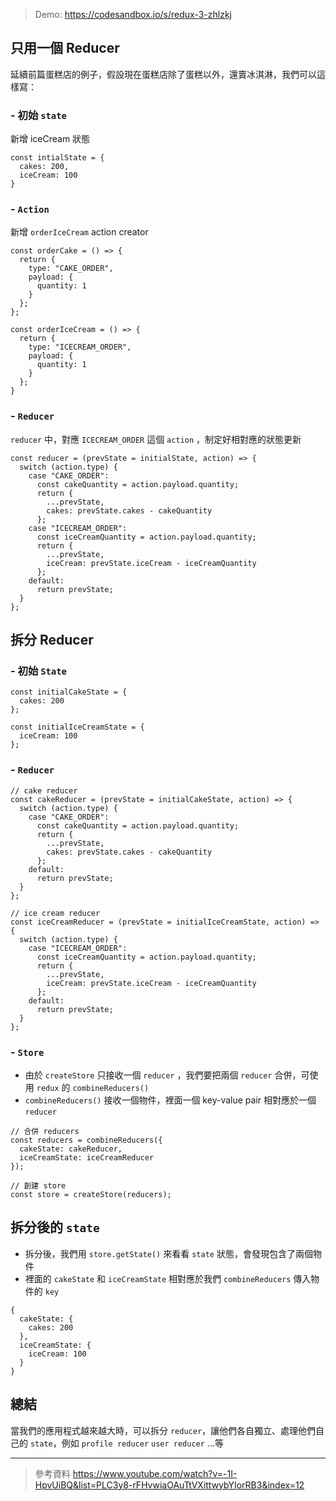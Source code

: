 > Demo: https://codesandbox.io/s/redux-3-zhlzkj

## 只用一個 Reducer

延續前篇蛋糕店的例子，假設現在蛋糕店除了蛋糕以外，還賣冰淇淋，我們可以這樣寫：

### - 初始 `state`

新增 iceCream 狀態

```javascript=1
const intialState = {
  cakes: 200,
  iceCream: 100
}
```

### - `Action`

新增 `orderIceCream` action creator

```javascript=1
const orderCake = () => {
  return {
    type: "CAKE_ORDER",
    payload: {
      quantity: 1
    }
  };
};

const orderIceCream = () => {
  return {
    type: "ICECREAM_ORDER",
    payload: {
      quantity: 1
    }
  };
}
```

### - `Reducer`

`reducer` 中，對應 `ICECREAM_ORDER` 這個 `action` ，制定好相對應的狀態更新

```javascript=1
const reducer = (prevState = initialState, action) => {
  switch (action.type) {
    case "CAKE_ORDER":
      const cakeQuantity = action.payload.quantity;
      return {
        ...prevState,
        cakes: prevState.cakes - cakeQuantity
      };
    case "ICECREAM_ORDER":
      const iceCreamQuantity = action.payload.quantity;
      return {
        ...prevState,
        iceCream: prevState.iceCream - iceCreamQuantity
      };
    default:
      return prevState;
  }
};
```

## 拆分 Reducer

### - 初始 `State`

```javascript=1
const initialCakeState = {
  cakes: 200
};

const initialIceCreamState = {
  iceCream: 100
};
```

### - `Reducer`

```javascript=1
// cake reducer
const cakeReducer = (prevState = initialCakeState, action) => {
  switch (action.type) {
    case "CAKE_ORDER":
      const cakeQuantity = action.payload.quantity;
      return {
        ...prevState,
        cakes: prevState.cakes - cakeQuantity
      };
    default:
      return prevState;
  }
};

// ice cream reducer
const iceCreamReducer = (prevState = initialIceCreamState, action) => {
  switch (action.type) {
    case "ICECREAM_ORDER":
      const iceCreamQuantity = action.payload.quantity;
      return {
        ...prevState,
        iceCream: prevState.iceCream - iceCreamQuantity
      };
    default:
      return prevState;
  }
};
```

### - `Store`

- 由於 `createStore` 只接收一個 `reducer` ，我們要把兩個 `reducer` 合併，可使用 `redux` 的 `combineReducers()`
- `combineReducers()` 接收一個物件，裡面一個 key-value pair 相對應於一個 `reducer`

```javascript=1
// 合併 reducers
const reducers = combineReducers({
  cakeState: cakeReducer,
  iceCreamState: iceCreamReducer
});

// 創建 store
const store = createStore(reducers);
```

## 拆分後的 `state`

- 拆分後，我們用 `store.getState()` 來看看 `state` 狀態，會發現包含了兩個物件
- 裡面的 `cakeState` 和 `iceCreamState` 相對應於我們 `combineReducers` 傳入物件的 `key`

```
{
  cakeState: {
    cakes: 200
  },
  iceCreamState: {
    iceCream: 100
  }
}
```

## 總結

當我們的應用程式越來越大時，可以拆分 `reducer`，讓他們各自獨立、處理他們自己的 `state`，例如 `profile reducer` `user reducer` ...等

---

> 參考資料
> https://www.youtube.com/watch?v=-1I-HpvUiBQ&list=PLC3y8-rFHvwiaOAuTtVXittwybYIorRB3&index=12
